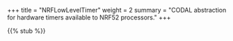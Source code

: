 +++
title = "NRFLowLevelTimer"
weight = 2
summary = "CODAL abstraction for hardware timers available to NRF52 processors."
+++

{{% stub %}}